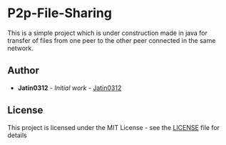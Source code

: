 # P2p-File-Sharing
This is a simple project which is under construction made in java for transfer of files from one peer to the other peer
connected in the same network.
## Author

* **Jatin0312** - *Initial work* - [Jatin0312](https://github.com/Jatin0312)


## License

This project is licensed under the MIT License - see the [LICENSE](https://github.com/Issier/P2p-File-Sharing/blob/master/LICENSE) file for details

